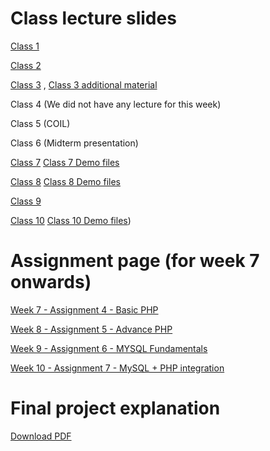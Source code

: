 # Class lecture slides
[Class 1](week1.pdf)

[Class 2](week%2.pdf)

[Class 3](lectureslides/Week3%20Lecture%20PDF/2024_class3.pdf) ,
[Class 3 additional material](lectureslides/Week3%20Lecture%20PDF/2024_class3_fullreference.pdf)

Class 4 (We did not have any lecture for this week)

Class 5 (COIL)

Class 6 (Midterm presentation)

[Class 7](2024_class7_PHP1.pdf)
[Class 7 Demo files](lectureslides/Week7%Lecture/demo)

[Class 8](2024_class8_PHP2.pdf)
[Class 8 Demo files](lectureslides/codeforexample)

[Class 9](Week9lecture/2024_class9_IntroSQL-v2.pdf)

[Class 10](https://github.com/Shibaura-WebDesign-2024/ClassMaterials/blob/e5552ee5e68f8d8262bdbf5f2d57738f51f25ea2/lectureslides/Week10%20Lecture/2024_class10_AdvanceSQL.pdf)
[Class 10 Demo files](https://github.com/Shibaura-WebDesign-2024/ClassMaterials/blob/60a87d4835bca785bcd3112b66a6af793773500d/lectureslides/Week10%20Lecture/material.zip))

# Assignment page (for week 7 onwards)
[Week 7 - Assignment 4 - Basic PHP](lectureslides/Assignment-4)

[Week 8 - Assignment 5 - Advance PHP](lectureslides/Assignment-5-main)

[Week 9 - Assignment 6 - MYSQL Fundamentals](assignment6-new/)

[Week 10 - Assignment 7 - MySQL + PHP integration](Assignment-7/)

# Final project explanation
[Download PDF](finalproject-explanation.pdf)
